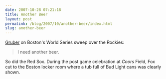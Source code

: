 ```yaml
---
date: 2007-10-28 07:21:18
title: Another Beer
layout: post
permalink: /blog/2007/10/another-beer/index.html
slug: another-beer
---
```

[Gruber](http://daringfireball.net/linked/2007/october#mon-29-sox) on Boston's World Series sweep over the Rockies:

> I need another beer.

So did the Red Sox. During the post game celebration at <em>Coors</em> Field,
Fox cut to the Boston locker room where a tub full of Bud Light cans was
clearly shown.